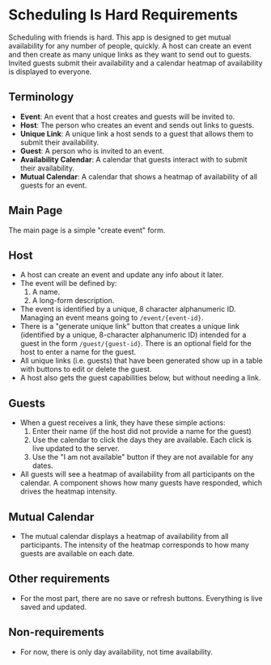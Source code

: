 # Scheduling Is Hard Requirements

Scheduling with friends is hard. This app is designed to get mutual availability for any number of people, quickly. A host can create an event and then create as many unique links as they want to send out to guests. Invited guests submit their availability and a calendar heatmap of availability is displayed to everyone.

## Terminology

- **Event**: An event that a host creates and guests will be invited to.
- **Host**: The person who creates an event and sends out links to guests.
- **Unique Link**: A unique link a host sends to a guest that allows them to submit their availability.
- **Guest**: A person who is invited to an event.
- **Availability Calendar**: A calendar that guests interact with to submit their availability.
- **Mutual Calendar**: A calendar that shows a heatmap of availability of all guests for an event.

## Main Page

The main page is a simple "create event" form.

## Host

- A host can create an event and update any info about it later.
- The event will be defined by:
  1. A name.
  2. A long-form description.
- The event is identified by a unique, 8 character alphanumeric ID. Managing an event means going to `/event/{event-id}`.
- There is a "generate unique link" button that creates a unique link (identified by a unique, 8-character alphanumeric ID) intended for a guest in the form `/guest/{guest-id}`. There is an optional field for the host to enter a name for the guest.
- All unique links (i.e. guests) that have been generated show up in a table with buttons to edit or delete the guest.
- A host also gets the guest capabilities below, but without needing a link.

## Guests

- When a guest receives a link, they have these simple actions:
  1. Enter their name (if the host did not provide a name for the guest)
  2. Use the calendar to click the days they are available. Each click is live updated to the server.
  3. Use the "I am not available" button if they are not available for any dates.
- All guests will see a heatmap of availability from all participants on the calendar. A component shows how many guests have responded, which drives the heatmap intensity.

## Mutual Calendar

- The mutual calendar displays a heatmap of availability from all participants. The intensity of the heatmap corresponds to how many guests are available on each date.

## Other requirements

- For the most part, there are no save or refresh buttons. Everything is live saved and updated.

## Non-requirements

- For now, there is only day availability, not time availability.
